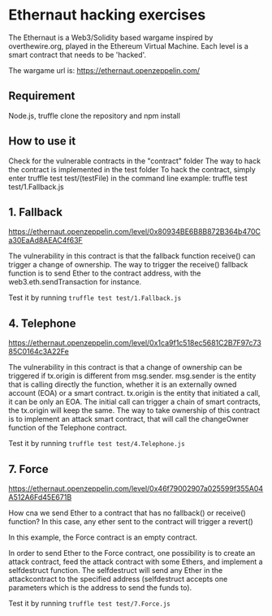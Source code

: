# Ethernaut hacking exercises

The Ethernaut is a Web3/Solidity based wargame inspired by overthewire.org, played in the Ethereum Virtual Machine. Each level is a smart contract that needs to be 'hacked'.

The wargame url is: https://ethernaut.openzeppelin.com/

## Requirement
Node.js, truffle
clone the repository and npm install

## How to use it
Check for the vulnerable contracts in the "contract" folder
The way to hack the contract is implemented in the test folder
To hack the contract, simply enter truffle test test/(testFile) in the command line
example: truffle test test/1.Fallback.js

## 1. Fallback

https://ethernaut.openzeppelin.com/level/0x80934BE6B8B872B364b470Ca30EaAd8AEAC4f63F

The vulnerability in this contract is that the fallback function receive() can trigger a change of ownership.
The way to trigger the receive() fallback function is to send Ether to the contract address, with the web3.eth.sendTransaction for instance.

Test it by running
`truffle test test/1.Fallback.js`

## 4. Telephone

https://ethernaut.openzeppelin.com/level/0x1ca9f1c518ec5681C2B7F97c7385C0164c3A22Fe

The vulnerability in this contract is that a change of ownership can be triggered if tx.origin is different from msg.sender.
msg.sender is the entity that is calling directly the function, whether it is an externally owned account (EOA) or a smart contract.
tx.origin is the entity that initiated a call, it can be only an EOA. The initial call can trigger a chain of smart contracts, the tx.origin will keep the same. 
The way to take ownership of this contract is to implement an attack smart contract, that will call the changeOwner function of the Telephone contract.

Test it by running
`truffle test test/4.Telephone.js`

## 7. Force

https://ethernaut.openzeppelin.com/level/0x46f79002907a025599f355A04A512A6Fd45E671B

How cna we send Ether to a contract that has no fallback() or receive() function? In this case, any ether sent to the contract will trigger a revert()

In this example, the Force contract is an empty contract.

In order to send Ether to the Force contract, one possibility is to create an attack contract, feed the attack contract with some Ethers, and implement a selfdestruct function. The selfdestruct will send any Ether in the attackcontract to the specified address (selfdestruct accepts one parameters which is the address to send the funds to).

Test it by running
`truffle test test/7.Force.js`









